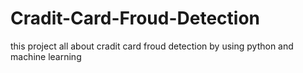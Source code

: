 # Cradit-Card-Froud-Detection
this project all about cradit card froud detection by using python and machine learning 
